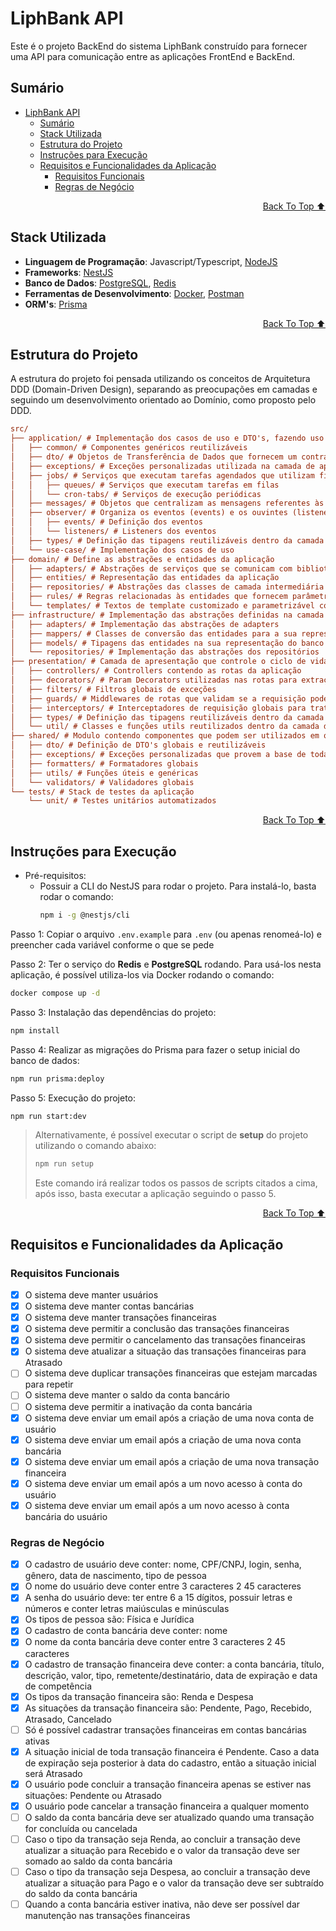 # LiphBank API

Este é o projeto BackEnd do sistema LiphBank construído para fornecer uma API para comunicação entre as aplicações FrontEnd e BackEnd.

## Sumário

- [LiphBank API](#liphbank-api)
  - [Sumário](#sumário)
  - [Stack Utilizada](#stack-utilizada)
  - [Estrutura do Projeto](#estrutura-do-projeto)
  - [Instruções para Execução](#instruções-para-execução)
  - [Requisitos e Funcionalidades da Aplicação](#requisitos-e-funcionalidades-da-aplicação)
    - [Requisitos Funcionais](#requisitos-funcionais)
    - [Regras de Negócio](#regras-de-negócio)

<div align="right">

[Back To Top ⬆️](#liphbank-api)
</div>

## Stack Utilizada

- **Linguagem de Programação**: Javascript/Typescript, [NodeJS](https://nodejs.org/pt)
- **Frameworks**: [NestJS](https://nestjs.com/)
- **Banco de Dados**: [PostgreSQL](https://www.postgresql.org/), [Redis](https://redis.io/)
- **Ferramentas de Desenvolvimento**: [Docker](https://www.docker.com/), [Postman](https://www.postman.com/)
- **ORM's**: [Prisma](https://www.prisma.io/)

<div align="right">

[Back To Top ⬆️](#liphbank-api)
</div>

## Estrutura do Projeto

A estrutura do projeto foi pensada utilizando os conceitos de Arquitetura DDD (Domain-Driven Design), separando as preocupações em camadas e seguindo um desenvolvimento orientado ao Domínio, como proposto pelo DDD.

```ini
src/
├── application/ # Implementação dos casos de uso e DTO's, fazendo uso das abstrações definidas no domínio
│   ├── common/ # Componentes genéricos reutilizáveis
│   ├── dto/ # Objetos de Transferência de Dados que fornecem um contrato de entrada para os Casos de Uso
│   ├── exceptions/ # Exceções personalizadas utilizada na camada de aplicação
│   ├── jobs/ # Serviços que executam tarefas agendados que utilizam filas (queues) ou são executadas periodicamente (cron jobs)
│   │   ├── queues/ # Serviços que executam tarefas em filas
│   │   └── cron-tabs/ # Serviços de execução periódicas
│   ├── messages/ # Objetos que centralizam as mensagens referentes às entidades do domínio
│   ├── observer/ # Organiza os eventos (events) e os ouvintes (listeners) destes eventos
│   │   ├── events/ # Definição dos eventos
│   │   └── listeners/ # Listeners dos eventos
│   ├── types/ # Definição das tipagens reutilizáveis dentro da camada de aplicação
│   └── use-case/ # Implementação dos casos de uso
├── domain/ # Define as abstrações e entidades da aplicação
│   ├── adapters/ # Abstrações de serviços que se comunicam com bibliotecas externos ou lógica específica
│   ├── entities/ # Representação das entidades da aplicação
│   ├── repositories/ # Abstrações das classes de camada intermediária entre a aplicação e o banco de dados
│   ├── rules/ # Regras relacionadas às entidades que fornecem parâmetros como valores padrão e configurações específicas
│   └── templates/ # Textos de template customizado e parametrizável com base em variáveis dinâmicas
├── infrastructure/ # Implementação das abstrações definidas na camada de domínio
│   ├── adapters/ # Implementação das abstrações de adapters
│   ├── mappers/ # Classes de conversão das entidades para a sua representação do banco de dados (Model) e vice-versa
│   ├── models/ # Tipagens das entidades na sua representação do banco de dados
│   └── repositories/ # Implementação das abstrações dos repositórios
├── presentation/ # Camada de apresentação que controle o ciclo de vida das requisições (Entrada e Saída de dados da requisição)
│   ├── controllers/ # Controllers contendo as rotas da aplicação
│   ├── decorators/ # Param Decorators utilizadas nas rotas para extração de dados da requisição
│   ├── filters/ # Filtros globais de exceções
│   ├── guards/ # Middlewares de rotas que validam se a requisição pode ou não ser prosseguida
│   ├── interceptors/ # Interceptadores de requisição globais para trativa de resposta
│   ├── types/ # Definição das tipagens reutilizáveis dentro da camada de apresentação
│   └── util/ # Classes e funções utils reutilizados dentro da camada de apresentação
├── shared/ # Modulo contendo componentes que podem ser utilizados em qualquer camada
│   ├── dto/ # Definição de DTO's globais e reutilizáveis
│   ├── exceptions/ # Exceções personalizadas que provem a base de todas as outras exceções definidas na aplicação
│   ├── formatters/ # Formatadores globais
│   ├── utils/ # Funções úteis e genéricas
│   └── validators/ # Validadores globais
└── tests/ # Stack de testes da aplicação
    └── unit/ # Testes unitários automatizados
```

<div align="right">

[Back To Top ⬆️](#liphbank-api)
</div>

## Instruções para Execução

- Pré-requisitos:
  - Possuir a CLI do NestJS para rodar o projeto. Para instalá-lo, basta rodar o comando:
    ```bash
    npm i -g @nestjs/cli
    ```

Passo 1: Copiar o arquivo `.env.example` para `.env` (ou apenas renomeá-lo) e preencher cada variável conforme o que se pede

Passo 2: Ter o serviço do **Redis** e **PostgreSQL** rodando. Para usá-los nesta aplicação, é possível utiliza-los via Docker rodando o comando:

```bash
docker compose up -d
```

Passo 3: Instalação das dependências do projeto:

```bash
npm install
```

Passo 4: Realizar as migrações do Prisma para fazer o setup inicial do banco de dados:

```bash
npm run prisma:deploy
```

Passo 5: Execução do projeto:

```bash
npm run start:dev
```

> Alternativamente, é possível executar o script de **setup** do projeto utilizando o comando abaixo:
>
> ```bash
> npm run setup
> ```
> Este comando irá realizar todos os passos de scripts citados a cima, após isso, basta executar a aplicação seguindo o passo 5.

<div align="right">

[Back To Top ⬆️](#liphbank-api)
</div>

## Requisitos e Funcionalidades da Aplicação

### Requisitos Funcionais

- [X] O sistema deve manter usuários
- [X] O sistema deve manter contas bancárias
- [X] O sistema deve manter transações financeiras
- [X] O sistema deve permitir a conclusão das transações financeiras
- [X] O sistema deve permitir o cancelamento das transações financeiras
- [X] O sistema deve atualizar a situação das transações financeiras para Atrasado
- [ ] O sistema deve duplicar transações financeiras que estejam marcadas para repetir
- [ ] O sistema deve manter o saldo da conta bancário
- [ ] O sistema deve permitir a inativação da conta bancária
- [X] O sistema deve enviar um email após a criação de uma nova conta de usuário
- [X] O sistema deve enviar um email após a criação de uma nova conta bancária
- [X] O sistema deve enviar um email após a criação de uma nova transação financeira
- [X] O sistema deve enviar um email após a um novo acesso à conta do usuário
- [X] O sistema deve enviar um email após a um novo acesso à conta bancária do usuário

### Regras de Negócio

- [X] O cadastro de usuário deve conter: nome, CPF/CNPJ, login, senha, gênero, data de nascimento, tipo de pessoa
- [X] O nome do usuário deve conter entre 3 caracteres 2 45 caracteres
- [X] A senha do usuário deve: ter entre 6 a 15 dígitos, possuir letras e números e conter letras maiúsculas e minúsculas
- [X] Os tipos de pessoa são: Física e Jurídica
- [X] O cadastro de conta bancária deve conter: nome
- [X] O nome da conta bancária deve conter entre 3 caracteres 2 45 caracteres
- [X] O cadastro de transação financeira deve conter: a conta bancária, título, descrição, valor, tipo, remetente/destinatário, data de expiração e data de competência
- [X] Os tipos da transação financeira são: Renda e Despesa
- [X] As situações da transação financeira são: Pendente, Pago, Recebido, Atrasado, Cancelado
- [ ] Só é possível cadastrar transações financeiras em contas bancárias ativas
- [X] A situação inicial de toda transação financeira é Pendente. Caso a data de expiração seja posterior à data do cadastro, então a situação inicial será Atrasado
- [X] O usuário pode concluir a transação financeira apenas se estiver nas situações: Pendente ou Atrasado
- [X] O usuário pode cancelar a transação financeira a qualquer momento
- [ ] O saldo da conta bancária deve ser atualizado quando uma transação for concluída ou cancelada
- [ ] Caso o tipo da transação seja Renda, ao concluir a transação deve atualizar a situação para Recebido e o valor da transação deve ser somado ao saldo da conta bancária
- [ ] Caso o tipo da transação seja Despesa, ao concluir a transação deve atualizar a situação para Pago e o valor da transação deve ser subtraído do saldo da conta bancária
- [ ] Quando a conta bancária estiver inativa, não deve ser possível dar manutenção nas transações financeiras